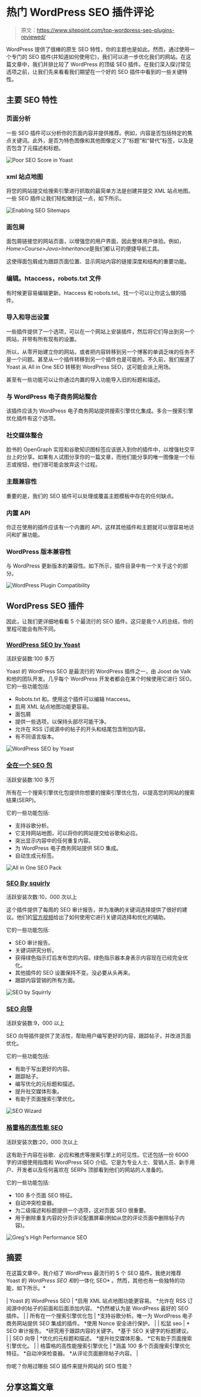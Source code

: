 # 热门 WordPress SEO 插件评论

> 原文：<https://www.sitepoint.com/top-wordpress-seo-plugins-reviewed/>

WordPress 提供了很棒的原生 SEO 特性，你的主题也是如此。然而，通过使用一个专门的 SEO 插件(并知道如何使用它)，我们可以进一步优化我们的网站。在这篇文章中，我们并排比较了 WordPress 的顶级 SEO 插件。在我们深入探讨常见选项之前，让我们先来看看我们期望在一个好的 SEO 插件中看到的一些关键特性。

## 主要 SEO 特性

### 页面分析

一些 SEO 插件可以分析你的页面内容并提供推荐。例如，内容是否包括特定的焦点关键词。此外，是否为特色图像和其他图像定义了“标题”和“替代”标签，以及是否包含了元描述和标题。

![Poor SEO Score in Yoast](img/33b646f67ba6e49d465aa108186e95b7.png)

### xml 站点地图

将您的网站提交给搜索引擎进行抓取的最简单方法是创建并提交 XML 站点地图。一些 SEO 插件让我们轻松做到这一点，如下所示。

![Enabling SEO Sitemaps](img/27fbb706e690a343f4e4428fa1902d00.png)

### 面包屑

面包屑链接您的网站页面，以增强您的用户界面，因此整体用户体验。例如，*Home>Course>Java>Inheritance*是我们都认可的便捷导航工具。

这使得面包屑成为跟踪页面位置、显示网站内容的链接深度和结构的重要功能。

### 编辑。htaccess，robots.txt 文件

有时候更容易编辑更新。htaccess 和 robots.txt。找一个可以让你这么做的插件。

### 导入和导出设置

一些插件提供了一个选项，可以在一个网站上安装插件，然后将它们导出到另一个网站，并带有所有现有的设置。

所以，从零开始建立你的网站，或者把内容转移到另一个博客的单调乏味的任务不是一个问题。甚至从一个插件转移到另一个插件也是可能的。不久前，我们报道了 Yoast 从 All in One SEO 转移到 WordPress SEO，这可能会派上用场。

甚至有一些功能可以让你通过内置的导入功能导入旧的标题和描述。

### 与 WordPress 电子商务网站整合

该插件应该为 WordPress 电子商务网站提供搜索引擎优化集成。多合一搜索引擎优化插件有这个选项。

### 社交媒体整合

脸书的 OpenGraph 实现和谷歌知识图标签应该嵌入到你的插件中，以增强社交平台上的分享。如果有人试图分享你的一篇文章，而他们能分享的唯一图像是一个标志或按钮，他们很可能会放弃这个过程。

### 主题兼容性

重要的是，我们的 SEO 插件可以处理或覆盖主题模板中存在的任何缺点。

### 内置 API

你正在使用的插件应该有一个内置的 API，这样其他插件和主题就可以很容易地访问和扩展功能。

### WordPress 版本兼容性

与 WordPress 更新版本的兼容性。如下所示，插件目录中有一个关于这个的部分。

![WordPress Plugin Compatibility](img/5c984725d64f53fd72f61f988c3fcb04.png)

## WordPress SEO 插件

因此，让我们更详细地看看 5 个最流行的 SEO 插件。这只是我个人的总结，你的里程可能会有所不同。

### [WordPress SEO by Yoast](https://yoast.com/wordpress/plugins/seo/)

活跃安装数:100 多万

Yoast 的 WordPress SEO 是最流行的 WordPress 插件之一，由 Joost de Valk 和他的团队开发。几乎每个 WordPress 开发者都会在某个时候使用它进行 SEO。它的一些功能包括:

*   Robots.txt 和。使用这个插件可以编辑 htaccess。
*   启用 XML 站点地图功能更容易。
*   面包屑
*   提供一些选项，以保持头部尽可能干净。
*   允许在 RSS 订阅源中的帖子的开头和结尾包含附加内容。
*   有不同语言版本。

![WordPress SEO by Yoast](img/6834198c7fa0c65da6ad585e49e9f35c.png)

### [全在一个 SEO 包](https://wordpress.org/plugins/all-in-one-seo-pack/)

活跃安装数:100 多万

所有在一个搜索引擎优化包提供你想要的搜索引擎优化包，以提高您的网站的搜索结果(SERP)。

它的一些功能包括:

*   支持谷歌分析。
*   它支持网站地图，可以将你的网站提交给谷歌和必应。
*   突出显示内容中的任何重复内容。
*   为 WordPress 电子商务网站提供 SEO 集成。
*   自动生成元标签。

![All in One SEO Pack](img/6bc607b6d34b3e16b2d239b51103932d.png)

### [SEO By squirly](https://wordpress.org/plugins/squirrly-seo/)

活跃安装次数:10，000 次以上

这个插件提供了每周的 SEO 审计报告，并为准确的关键词选择提供了很好的建议。他们的[官方视频](https://www.youtube.com/watch?v=mEjrE7TuDDc)给出了如何使用它进行关键词选择和优化的辅助。

它的一些功能包括:

*   SEO 审计报告。
*   关键词研究分析。
*   获得绿色指示灯后发布您的内容。绿色指示器本身表示内容现在已经完全优化。
*   其他插件的 SEO 设置保持不变。没必要从头再来。
*   跟踪内容营销的所有方面。

![SEO by Squirrly](img/dec3defe8c3fda813f282db080b8ce3c.png)

### [SEO 向导](https://wordpress.org/plugins/seo-wizard/)

活跃安装数:9，000 以上

SEO 向导插件提供了灵活性，帮助用户编写更好的内容，跟踪帖子，并改进页面优化。

它的一些功能包括:

*   有助于写出更好的内容。
*   跟踪帖子。
*   编写优化的元标题和描述。
*   提升社交媒体形象。
*   有助于页面搜索引擎优化。

![SEO Wizard](img/619626453661b62aa71bd01cfcfec689.png)

### [格雷格的高性能 SEO](https://wordpress.org/plugins/gregs-high-performance-seo/)

活跃安装次数:20，000 次以上

这有助于内容在谷歌、必应和雅虎等搜索引擎上的可见性。它还包括一份 6000 字的详细使用指南和 WordPress SEO 介绍。它是为专业人士、营销人员、新手用户、开发者以及任何喜欢在 SERPs 顶部看到他们的网站的人准备的。

它的一些功能包括:

*   100 多个页面 SEO 特征。
*   自动冲突检查器。
*   为二级描述和标题提供一个选项，这对页面 SEO 很重要。
*   用于删除重复内容的分页评论配置屏幕(例如从您的评论页面中删除帖子内容)。

![Greg's High Performance SEO](img/d9423725969484f50bf956c389741968.png)

## 摘要

在这篇文章中，我介绍了 WordPress 最流行的 5 个 SEO 插件。我绝对推荐 Yoast 的 *WordPress SEO 和*的一体化 SEO* 。然而，其他也有一些独特的功能，如下所示。*

| Yoast 的 WordPress SEO | *启用 XML 站点地图功能更容易。
*允许在 RSS 订阅源中的帖子的前面和后面添加内容。
*仍然被认为是 WordPress 最好的 SEO 插件。 |
| 所有在一个搜索引擎优化包 | *支持谷歌分析。唯一为 WordPress 电子商务网站提供 SEO 集成的插件。
*使用 Nonce 安全进行保护。 |
| 松鼠 seo | * SEO 审计报告。
*研究用于跟踪内容的关键字。
*基于 SEO 关键字的标题建议。 |
| SEO 向导 | *优化的元标题和描述。
*提升社交媒体形象。
*它有助于页面搜索引擎优化。 |
| 格雷格的高性能搜索引擎优化 | *涵盖 100 多个页面搜索引擎优化特征。
*自动冲突检查器。
*从评论页面删除帖子内容。 |

你呢？你用过哪些 SEO 插件来提升网站的 SEO 性能？

## 分享这篇文章